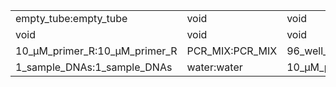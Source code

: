 ||||
|----|----|----|
|empty_tube:empty_tube|void|void|
|void|void|void|
|10_µM_primer_R:10_µM_primer_R|PCR_MIX:PCR_MIX|96_well_PCR_plate:96_well_PCR_plate|
|1_sample_DNAs:1_sample_DNAs|water:water|10_µM_primer_F:10_µM_primer_F|
